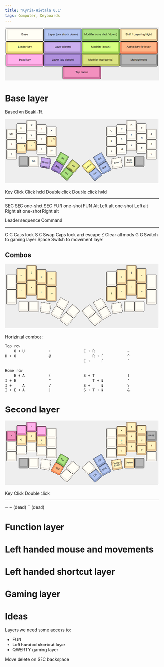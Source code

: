 ```yaml
---
title: "Kyria-Hietala 0.1"
tags: Computer, Keyboards
---
```


![Legend. Does not apply to combos.](/images/kyria/legend.png)

# Base layer

Based on [Beakl-15](https://deskthority.net/wiki/BEAKL#BEAKL_15).

![Base layer](/images/kyria/base.png)

Key     Click               Click hold      Double click            Double click hold
------  ------------------  ----------      --------------------    -----------------
SEC     SEC one-shot        SEC             FUN one-shot            FUN
Alt     Left alt one-shot   Left alt        Right alt one-shot      Right alt

Leader sequence     Command
-------             -----------------
C C                 Caps lock
S C                 Swap Caps lock and escape
Z                   Clear all mods
G G                 Switch to gaming layer
Space               Switch to movement layer

## Combos

![Vertical symbol combos](/images/kyria/sym-combo.png)

Horizintal combos:

```
Top row
    O + U           +               C + R               ~
H + O               @                   R + F           ^
                                    C +     F           `

Home row
    E + A           (               S + T               )
I + E               "                   T + N           '
I +     A           /               S +     N           \
I + E + A           |               S + T + N           &
```

# Second layer

![Second layer](/images/kyria/sec.png)

Key     Click       Double click
------  ---------   ------------
~       ~ (dead)    ¨ (dead)

# Function layer

# Left handed mouse and movements

# Left handed shortcut layer

# Gaming layer


# Ideas



Layers we need some access to:

* FUN
* Left handed shortcut layer
* QWERTY gaming layer

Move delete on SEC backspace

